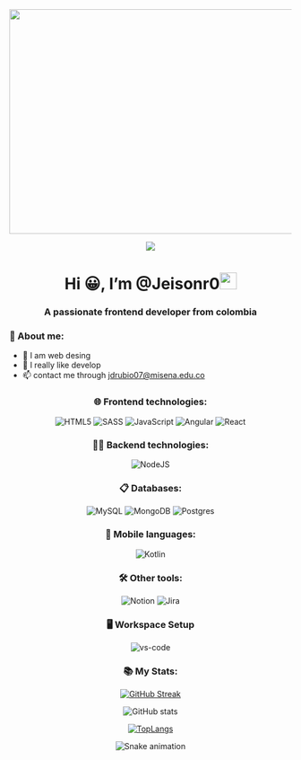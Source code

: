 <div id="header" align="center">
    <img src="https://i.pinimg.com/originals/24/85/4d/24854d21b9d286b848ead919f5922e0a.gif" width="1000" height="400" />
        
 [![](https://visitcount.itsvg.in/api?id=Jeisonr0&icon=0&color=0)](https://visitcount.itsvg.in)
    <h1 align="center">Hi 😀, I’m @Jeisonr0<img src="https://github.com/TheDudeThatCode/TheDudeThatCode/blob/master/Assets/Mario_Hello_Big.gif" width="30px"></h1>
    <h3 align="center">A passionate frontend developer from colombia</h3>
</div>

### 👀 About me:
- 🌱 I am web desing
- 💞️ I really like develop
- 📫 contact me through jdrubio07@misena.edu.co

<div align="center">

### 🌐 Frontend technologies:
![HTML5](https://img.shields.io/badge/html5-%23E34F26.svg?style=for-the-badge&logo=html5&logoColor=white)
![SASS](https://img.shields.io/badge/SASS-hotpink.svg?style=for-the-badge&logo=SASS&logoColor=white)
![JavaScript](https://img.shields.io/badge/javascript-%23323330.svg?style=for-the-badge&logo=javascript&logoColor=%23F7DF1E)
![Angular](https://img.shields.io/badge/angular-%23DD0031.svg?style=for-the-badge&logo=angular&logoColor=white)
![React](https://img.shields.io/badge/react-%2320232a.svg?style=for-the-badge&logo=react&logoColor=%2361DAFB)

### 👨‍💻 Backend technologies:
![NodeJS](https://img.shields.io/badge/node.js-6DA55F?style=for-the-badge&logo=node.js&logoColor=white)

### 📋 Databases:
![MySQL](https://img.shields.io/badge/mysql-%2300f.svg?style=for-the-badge&logo=mysql&logoColor=white)
![MongoDB](https://img.shields.io/badge/MongoDB-%234ea94b.svg?style=for-the-badge&logo=mongodb&logoColor=white)
![Postgres](https://img.shields.io/badge/postgres-%23316192.svg?style=for-the-badge&logo=postgresql&logoColor=white)

### 📲 Mobile languages:
![Kotlin](https://img.shields.io/badge/kotlin-%230095D5.svg?style=for-the-badge&logo=kotlin&logoColor=white)

<div align="center">

### 🛠️ Other tools:
![Notion](https://img.shields.io/badge/Notion-%23000000.svg?style=for-the-badge&logo=notion&logoColor=white)
![Jira](https://img.shields.io/badge/jira-%230A0FFF.svg?style=for-the-badge&logo=jira&logoColor=white)

</div>

### 🖥️ Workspace Setup
![vs-code](https://img.shields.io/badge/VS_Code-198CCD?style=for-the-badge&logo=Visual-Studio-Code&logoColor=white)



### 📚 My Stats:
[![GitHub Streak](https://streak-stats.demolab.com?user=Jeisonr0&theme=black-ice&hide_border=true&locale=es)](https://git.io/streak-stats)

![GitHub stats](https://github-readme-stats.vercel.app/api?username=Jeisonr0&show_icons=true&theme=radical)

[![TopLangs](https://github-readme-stats.vercel.app/api/top-langs/?username=Jeisonr0&theme=tokyonight)](https://github.com/anuraghazra/github-readme-stats)

![Snake animation](https://github.com/MGBrave/martageraldo/blob/output/github-contribution-grid-snake.svg) 
<!--
**Jeisonr0/Jeisonr0** is a ✨ _special_ ✨ repository because its `README.md` (this file) appears on your GitHub profile.
-->
</div>


